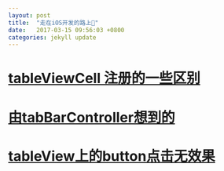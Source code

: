```yaml
---
layout: post
title:  "走在iOS开发的路上👣"
date:   2017-03-15 09:56:03 +0800
categories: jekyll update
---
```


# [tableViewCell 注册的一些区别](/blog/tableViewCell注册.html)



# [由tabBarController想到的](/blog/由tabBarController想到的.html)



# [tableView上的button点击无效果](/blog/tableView上的button点击无效果.html)
